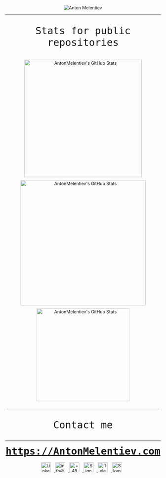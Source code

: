 <div align="center">
  <img src="https://capsule-render.vercel.app/api?type=waving&height=300&color=c46b06&text=Anton%20Melentiev&textBg=false&desc=QA%20Manager%20|%20QA%20Lead%20|%20Head%20of%20QA%20|%20Test%20Automation%20Expert%20|%20ISTQB%20Full%20Advanced%20Certified&descAlignY=60&descSize=16&fontAlignY=30" alt="Anton Melentiev">
</div>

---

<div align="center">
  <p style="font-family: monospace; font-size: 32px;">Stats for public repositories</p>
</div>

<div align="center" style="display: flex; justify-content: center; flex-wrap: wrap; margin: 20px">
  <div style="margin: 5px;">
    <img src="https://github-readme-stats.vercel.app/api?username=AntonMelentiev&theme=blueberry&show_icons=true&hide_border=true&count_private=true" alt="AntonMelentiev's GitHub Stats" width="380"/>
  </div>

  <div style="margin: 5px;">
    <img src="https://github-readme-streak-stats.herokuapp.com/?user=AntonMelentiev&theme=blueberry&hide_border=true" alt="AntonMelentiev's GitHub Stats" width="405"/>
  </div>

  <div style="margin: 5px;">
    <img src="https://github-readme-stats.vercel.app/api/top-langs/?username=AntonMelentiev&theme=blueberry&show_icons=true&hide_border=true&layout=compact" alt="AntonMelentiev's GitHub Stats" width="300"/>
  </div>
</div>

---

<div align="center">
<p style="font-family: monospace; font-size: 32px;">Сontact me</p>
</div>

---

<div align="center">
  <a href="https://antonmelentiev.com" title="Personal web site" target="_blank" style="font-size: 32px; font-family: monospace; font-weight: bold;">https://AntonMelentiev.com</a>

  <br>
  <br>

  <a href="https://www.linkedin.com/in/antonmelentiev" title="Linkedin" target="_blank">
    <img src="https://antonmelentiev.com/icons/linkedin.png" alt="Linkedin" style="height: 32px; width: 32px; margin-right: 10px;">
  </a>

  <a href="mailto:info@AntonMelentiev.com" title="e-mail" target="_blank">
    <img src="https://antonmelentiev.com/icons/email.png" alt="info@AntonMelentiev.com" style="height: 32px; width: 32px; margin-right: 10px;">
  </a>

  <a href="tel:+48500358654" title="Tel" target="_blank">
    <img src="https://antonmelentiev.com/icons/mobile.png" alt="+48 500 358 654" style="height: 32px; width: 32px; margin-right: 10px;">
  </a>

  <a href="https://signal.me/#eu/bVdGILLFxevL8hB4N8HiCwmw4NW2zgTydzIqTEAJ-EwCW-VddFRDQ49RJe9kzKMz" title="Signal" target="_blank">
    <img src="https://antonmelentiev.com/icons/signal.png" alt="Signal" style="height: 32px; width: 32px; margin-right: 10px;">
  </a>

  <a href="https://t.me/AntonMelentiev" title="Telegram" target="_blank">
    <img src="https://antonmelentiev.com/icons/telegram.png" alt="Telegram" style="height: 32px; width: 32px; margin-right: 10px;">
  </a>

  <a href="https://join.skype.com/invite/dW47Mg1I8EDE" title="Skype" target="_blank">
    <img src="https://antonmelentiev.com/icons/skype.png" alt="Skype" style="height: 32px; width: 32px; margin-right: 10px;">
  </a>

</div>
